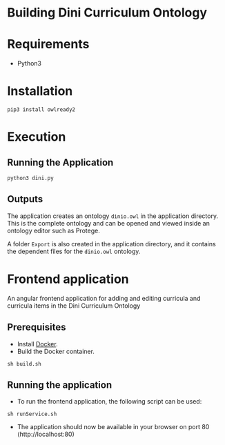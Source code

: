 # Building Dini Curriculum Ontology

# Requirements
- Python3

# Installation
```
pip3 install owlready2
```
# Execution

## Running the Application
```
python3 dini.py
```
## Outputs
The application creates an ontology ```dinio.owl``` in the application directory. This is the complete ontology and can be opened and viewed inside an ontology editor such as Protege.

A folder ```Export``` is also created in the application directory, and it contains the dependent files for the ```dinio.owl``` ontology.

# Frontend application

An angular frontend application for adding and editing curricula and curricula items in the Dini Curriculum Ontology

## Prerequisites

- Install [Docker](https://docker.com/).
- Build the Docker container.

```
sh build.sh
```

## Running the application

- To run the frontend application, the following script can be used:

```
sh runService.sh
```

- The application should now be available in your browser on port 80 (http://localhost:80)